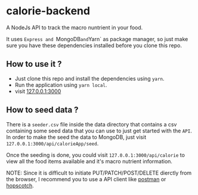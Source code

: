 # calorie-backend
A NodeJs API to track the macro nuntrient in your food.

It uses `Express and `MongoDB` and `Yarn` as package manager, so just make sure you have these dependencies installed before you clone this repo.

## How to use it ?
 - Just clone this repo and install the dependencies using `yarn`.
 - Run the application using `yarn local`.
 - visit [127.0.0.1:3000](127.0.0.1:3000)
 
 
## How to seed data ?
There is a `seeder.csv` file inside the data directory that contains a csv containing some seed data that you can use to just get started with the `API`.
In order to make the seed the data to MongoDB, just visit `127.0.0.1:3000/api/calorieApp/seed`.

Once the seeding is done, you could visit `127.0.0.1:3000/api/calorie` to view all the food items available and it's macro nutrient information.

NOTE: Since it is difficult to initiate PUT/PATCH/POST/DELETE dierctly from the browser, I recommend you to use a API client like [postman](https://www.postman.com/) or [hopscotch](https://hoppscotch.io/).

